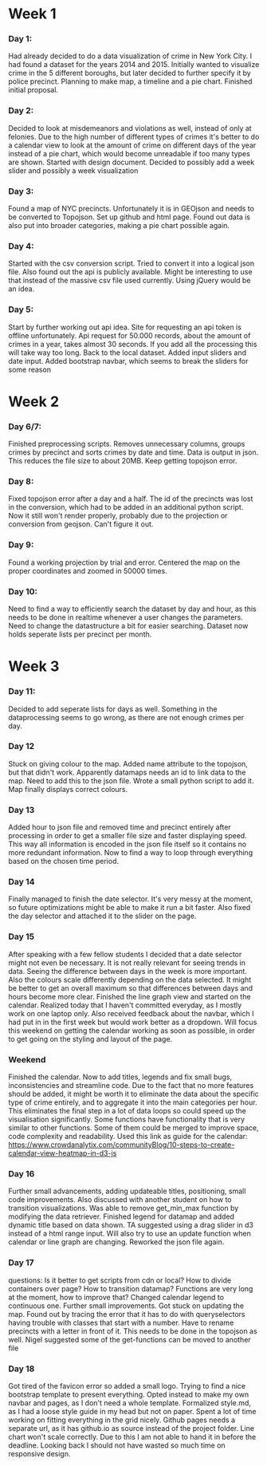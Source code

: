 # Week 1
### Day 1:
Had already decided to do a data visualization of crime in New York City. I had found a dataset for the years 2014 and 2015. Initially wanted to visualize crime in the 5 different boroughs, but later decided to further specify it by police precinct. Planning to make map, a timeline and a pie chart. Finished
initial proposal.

### Day 2:
Decided to look at misdemeanors and violations as well, instead of only at felonies. Due to the high number of different types of crimes it's better to do a calendar view to look at the amount of crime on different days of the year instead of a pie chart, which would become unreadable if too many types are shown. Started with design document. Decided to possibly add a week slider and possibly a week visualization

### Day 3:
Found a map of NYC precincts. Unfortunately it is in GEOjson and needs to be converted to Topojson. Set up github and html page. Found out data is also put into broader categories, making a pie chart possible again.

### Day 4:
Started with the csv conversion script. Tried to convert it into a logical json file. Also found out the api is publicly available. Might be interesting to use that instead of the massive csv file used currently. Using jQuery would be an idea.

### Day 5:
Start by further working out api idea. Site for requesting an api token is
offline unfortunately. Api request for 50.000 records, about the amount of
crimes in a year, takes almost 30 seconds. If you add all the processing this
will take way too long. Back to the local dataset. Added input sliders and date
input. Added bootstrap navbar, which seems to break the sliders for some reason

# Week 2
### Day 6/7:
Finished preprocessing scripts. Removes unnecessary columns, groups crimes by
precinct and sorts crimes by date and time. Data is output in json. This reduces
the file size to about 20MB. Keep getting topojson error.

### Day 8:
Fixed topojson error after a day and a half. The id of the precincts was lost in
the conversion, which had to be added in an additional python script.
Now it still won't render properly, probably due to the projection or conversion
from geojson. Can't figure it out.

### Day 9:
Found a working projection by trial and error. Centered the map on the proper
coordinates and zoomed in 50000 times.

### Day 10:
Need to find a way to efficiently search the dataset by day and hour, as this
needs to be done in realtime whenever a user changes the parameters. Need
to change the datastructure a bit for easier searching. Dataset now holds
seperate lists per precinct per month.

# Week 3
### Day 11:
Decided to add seperate lists for days as well. Something in the dataprocessing
seems to go wrong, as there are not enough crimes per day.

### Day 12
Stuck on giving colour to the map. Added name attribute to the topojson, but
that didn't work. Apparently datamaps needs an id to link data to the map. Need
to add this to the json file. Wrote a small python script to add it. Map finally
displays correct colours.

### Day 13
Added hour to json file and removed time and precinct entirely after processing
in order to get a smaller file size and faster displaying speed. This way all
information is encoded in the json file itself so it contains no more redundant
information. Now to find a way to loop through everything based on the chosen
time period.

### Day 14
Finally managed to finish the date selector. It's very messy at the moment, so
future optimizations might be able to make it run a bit faster. Also fixed
the day selector and attached it to the slider on the page.

### Day 15
After speaking with a few fellow students I decided that a date selector might
not even be necessary. It is not really relevant for seeing trends in data.
Seeing the difference between days in the week is more important.
Also the colours scale differently depending on the data selected. It might be
better to get an overall maximum so that differences between days and hours
become more clear. Finished the line graph view and started on the calendar.
Realized today that I haven't committed everyday, as I mostly work on one
laptop only. Also received feedback about the navbar, which I had put in in
the first week but would work better as a dropdown. Will focus this weekend on
getting the calendar working as soon as possible, in order to get going on the
styling and layout of the page.

### Weekend
Finished the calendar. Now to add titles, legends and fix small bugs,
inconsistencies and streamline code. Due to the fact that no more features
should be added, it might be worth it to eliminate the data about the specific
type of crime entirely, and to aggregate it into the main categories per hour.
This eliminates the final step in a lot of data loops so could speed up the
visualisation significantly.
Some functions have functionality that is very similar to other functions. Some
of them could be merged to improve space, code complexity and readability.
Used this link as guide for the calendar:
https://www.crowdanalytix.com/communityBlog/10-steps-to-create-calendar-view-heatmap-in-d3-js

### Day 16
Further small advancements, adding updateable titles, positioning, small code
improvements. Also discussed with another student on how to transition visualizations.
Was able to remove get_min_max function by modifying the data retriever.
Finished legend for datamap and added dynamic title based on data shown. TA
suggested using a drag slider in d3 instead of a html range input. Will also try
to use an update function when calendar or line graph are changing.
Reworked the json file again.

### Day 17
questions: Is it better to get scripts from cdn or local? How to divide containers
over page? How to transition datamap? Functions are very long at the moment, how
to improve that? Changed calendar legend to continuous one. Further small
improvements. Got stuck on updating the map. Found out by tracing the error that
it has to do with queryselectors having trouble with classes that start with a
number. Have to rename precincts with a letter in front of it. This needs to
be done in the topojson as well. Nigel suggested some of the get-functions can
be moved to another file

### Day 18
Got tired of the favicon error so added a small logo. Trying to find a nice
bootstrap template to present everything. Opted instead to make my own navbar
and pages, as I don't need a whole template. Formalized style.md, as I had a
loose style guide in my head but not on paper. Spent a lot of time working on
fitting everything in the grid nicely. Github pages needs a separate url, as
it has github.io as source instead of the project folder. Line chart won't scale
correctly. Due to this I am not able to hand it in before the deadline.
Looking back I should not have wasted so much time on responsive design.
